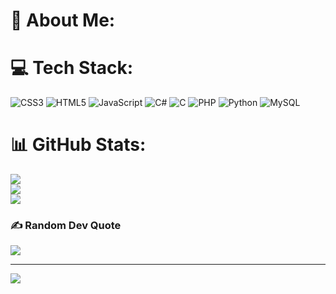 # 💫 About Me:

# 💻 Tech Stack:
![CSS3](https://img.shields.io/badge/css3-%231572B6.svg?style=flat-square&logo=css3&logoColor=white) ![HTML5](https://img.shields.io/badge/html5-%23E34F26.svg?style=flat-square&logo=html5&logoColor=white) ![JavaScript](https://img.shields.io/badge/javascript-%23323330.svg?style=flat-square&logo=javascript&logoColor=%23F7DF1E) ![C#](https://img.shields.io/badge/c%23-%23239120.svg?style=flat-square&logo=c-sharp&logoColor=white) ![C](https://img.shields.io/badge/c-%2300599C.svg?style=flat-square&logo=c&logoColor=white) ![PHP](https://img.shields.io/badge/php-%23777BB4.svg?style=flat-square&logo=php&logoColor=white) ![Python](https://img.shields.io/badge/python-3670A0?style=flat-square&logo=python&logoColor=ffdd54) ![MySQL](https://img.shields.io/badge/mysql-%2300000f.svg?style=flat-square&logo=mysql&logoColor=white)
# 📊 GitHub Stats:
![](https://github-readme-stats.vercel.app/api?username=frkyscience&theme=kacho_ga&hide_border=false&include_all_commits=false&count_private=true)<br/>
![](https://github-readme-streak-stats.herokuapp.com/?user=frkyscience&theme=kacho_ga&hide_border=false)<br/>
![](https://github-readme-stats.vercel.app/api/top-langs/?username=frkyscience&theme=kacho_ga&hide_border=false&include_all_commits=false&count_private=true&layout=compact)

### ✍️ Random Dev Quote
![](https://quotes-github-readme.vercel.app/api?type=horizontal&theme=gruvbox)

---
[![](https://visitcount.itsvg.in/api?id=frkyscience&icon=6&color=12)](https://visitcount.itsvg.in)
>
